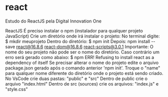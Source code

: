 # react
Estudo do ReactJS pela Digital Innovation One

ReactJS
É preciso instalar o npm (instalador para qualquer
projeto JavaScript)
Crie um diretório onde irá instalar o projeto:
No terminal digite: $ mkdir meuprojeto
Dentro do diretório: $ npm init
Depois: npm install --save react@16.8.6 react-dom@16.8.6 react-scripts@3.0.1
Importante: O nome do seu projeto não pode ser o nome do diretório.
Caso contrário um erro será gerado como abaixo:
$ npm ERR! Refusing to install react as a dependency of itself
Se precisar alterar o nome do projeto edite o arquivo package.json gerado após o comando anterior 'npm init'. Troque o "name" para qualquer nome diferente do
diretório onde o projeto está sendo criado. 
No VsCode crie duas pastas: "public" e "src"
Dentro de public crie o arquivo "index.html"
Dentro de src (sources) crie os arquivos: "index.js" e "style.css"

